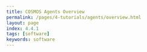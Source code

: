 ```yaml
---
title: COSMOS Agents Overview
permalink: /pages/4-tutorials/agents/overview.html
layout: page
index: 4.4.1
tags: [software]
keywords: software
---
```

